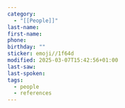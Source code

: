 ```yaml
---
category:
  - "[[People]]"
last-name: 
first-name: 
phone: 
birthday: ""
sticker: emoji//1f64d
modified: 2025-03-07T15:42:56+01:00
last-saw: 
last-spoken: 
tags:
  - people
  - references
---
```


